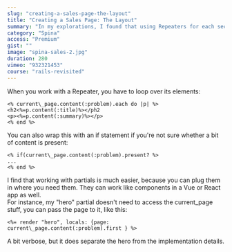 ```yaml
---
slug: "creating-a-sales-page-the-layout"
title: "Creating a Sales Page: The Layout"
summary: "In my explorations, I found that using Repeaters for each section of my page was the most flexible option, though, yes, probably not what was intended."
category: "Spina"
access: "Premium"
gist: ""
image: "spina-sales-2.jpg"
duration: 280
vimeo: "932321453"
course: "rails-revisited"
---
```


When you work with a Repeater, you have to loop over its elements:

```erb
<% current\_page.content(:problem).each do |p| %>
<h2<%=p.content(:title)%></ph2
<p><%=p.content(:summary)%></p>
<% end %>
```

You can also wrap this with an if statement if you're not sure whether a bit of content is present:

```erb
<% if(current\_page.content(:problem).present? %>
...
<% end %>
```

I find that working with partials is much easier, because you can plug them in where you need them. They can work like components in a Vue or React app as well.  
For instance, my "hero" partial doesn't need to access the current_page stuff, you can pass the page to it, like this:

```erb
<%= render "hero", locals: {page: current\_page.content(:problem).first } %>
```

A bit verbose, but it does separate the hero from the implementation details.
